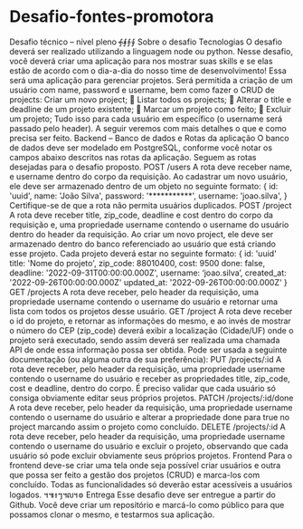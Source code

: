 # Desafio-fontes-promotora

Desafio técnico – nível pleno
 ⨗⨘⨙⨚ Sobre o desafio
Tecnologias
O desafio deverá ser realizado utilizando a linguagem node ou python.
Nesse desafio, você deverá criar uma aplicação para nos mostrar suas skills e se elas estão de
acordo com o dia-a-dia do nosso time de desenvolvimento!
Essa será uma aplicação para gerenciar projetos. Será permitida a criação de um usuário com name,
password e username, bem como fazer o CRUD de projects:
Criar um novo project;
 Listar todos os projects;
 Alterar o title e deadline de um projeto existente;
 Marcar um projeto como feito;
 Excluir um projeto;
Tudo isso para cada usuário em específico (o username será passado pelo header). A seguir veremos
com mais detalhes o que e como precisa ser feito.
Backend – Banco de dados e Rotas da aplicação
O banco de dados deve ser modelado em PostgreSQL, conforme você notar os campos abaixo
descritos nas rotas da aplicação.
Seguem as rotas desejadas para o desafio proposto.
POST /users
A rota deve receber name, e username dentro do corpo da requisição. Ao cadastrar um novo usuário,
ele deve ser armazenado dentro de um objeto no seguinte formato:
{
 id: 'uuid',
 name: 'João Silva',
 password: '***********',
 username: 'joao.silva',
}
Certifique-se de que a rota não permita usuários duplicados.
POST /project
A rota deve receber title, zip_code, deadline e cost dentro do corpo da requisição e, uma propriedade
username contendo o username do usuário dentro do header da requisição. Ao criar um novo
project, ele deve ser armazenado dentro do banco referenciado ao usuário que está criando esse
projeto. Cada projeto deverá estar no seguinte formato:
{
 id: 'uuid'
 title: 'Nome do projeto',
 zip_code: 88010400,
 cost: 9500
 done: false,
 deadline: '2022-09-31T00:00:00.000Z',
 username: ‘joao.silva’,
 created_at: '2022-09-26T00:00:00.000Z'
 updated_at: '2022-09-26T00:00:00.000Z'
}
GET /projects
A rota deve receber, pelo header da requisição, uma propriedade username contendo o username
do usuário e retornar uma lista com todos os projetos desse usuário.
GET /project
A rota deve receber o id do projeto, e retornar as informações do mesmo, e ao invés de mostrar o
número do CEP (zip_code) deverá exibir a localização (Cidade/UF) onde o projeto será executado,
sendo assim deverá ser realizada uma chamada API de onde essa informação possa ser obtida.
Pode ser usada a seguinte documentação (ou alguma outra de sua preferência):
PUT /projects/:id
A rota deve receber, pelo header da requisição, uma propriedade username contendo o username
do usuário e receber as propriedades title, zip_code, cost e deadline, dentro do corpo. É preciso validar
que cada usuário só consiga obviamente editar seus próprios projetos.
PATCH /projects/:id/done
A rota deve receber, pelo header da requisição, uma propriedade username contendo o username
do usuário e alterar a propriedade done para true no project marcando assim o projeto como
concluído.
DELETE /projects/:id
A rota deve receber, pelo header da requisição, uma propriedade username contendo o username
do usuário e excluir o projeto, observando que cada usuário só pode excluir obviamente seus
próprios projetos.
Frontend
Para o frontend deve-se criar uma tela onde seja possível criar usuários e outra que possa ser feito
a gestão dos projetos (CRUD) e marca-los com concluído. Todas as funcionalidades só deverão estar
acessíveis a usuários logados.
 ។៕៖ៗ៘៙ Entrega
Esse desafio deve ser entregue a partir do Github. Você deve criar um repositório e marcá-lo como
público para que possamos clonar o mesmo, e testarmos sua aplicação. 
